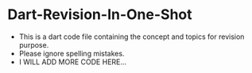 # Dart-Revision-In-One-Shot
- This is a dart code file containing the concept and topics for revision purpose.
- Please ignore spelling mistakes.
- I WILL ADD MORE CODE HERE...

